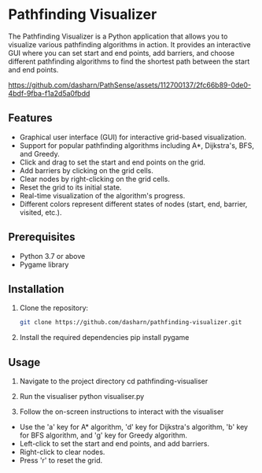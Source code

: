 # Pathfinding Visualizer

The Pathfinding Visualizer is a Python application that allows you to visualize various pathfinding algorithms in action. It provides an interactive GUI where you can set start and end points, add barriers, and choose different pathfinding algorithms to find the shortest path between the start and end points.



https://github.com/dasharn/PathSense/assets/112700137/2fc66b89-0de0-4bdf-9fba-f1a2d5a0fbdd



## Features

- Graphical user interface (GUI) for interactive grid-based visualization.
- Support for popular pathfinding algorithms including A*, Dijkstra's, BFS, and Greedy.
- Click and drag to set the start and end points on the grid.
- Add barriers by clicking on the grid cells.
- Clear nodes by right-clicking on the grid cells.
- Reset the grid to its initial state.
- Real-time visualization of the algorithm's progress.
- Different colors represent different states of nodes (start, end, barrier, visited, etc.).

## Prerequisites

- Python 3.7 or above
- Pygame library

## Installation

1. Clone the repository:

   ```bash
   git clone https://github.com/dasharn/pathfinding-visualizer.git

2. Install the required dependencies
pip install pygame

## Usage
1. Navigate to the project directory
cd pathfinding-visualiser

2. Run the visualiser
python visualiser.py

3. Follow the on-screen instructions to interact with the visualiser
- Use the 'a' key for A* algorithm, 'd' key for Dijkstra's algorithm, 'b' key for BFS algorithm, and 'g' key for Greedy algorithm.
- Left-click to set the start and end points, and add barriers.
- Right-click to clear nodes.
- Press 'r' to reset the grid.






